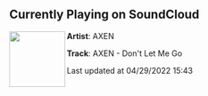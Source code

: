 ## Currently Playing on SoundCloud

[<img align="left" width="100" src="https://i1.sndcdn.com/artworks-wQW0hw8SivQgAMym-m6t0FA-t500x500.jpg">](https://soundcloud.com/axenofficial/axen-dont-let-me-go)

**Artist**: AXEN 

**Track**: AXEN - Don't Let Me Go

Last updated at 04/29/2022 15:43
